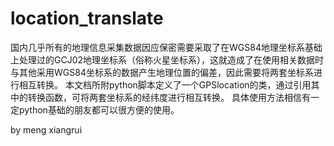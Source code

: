 # location_translate
国内几乎所有的地理信息采集数据因应保密需要采取了在WGS84地理坐标系基础上处理过的GCJ02地理坐标系（俗称火星坐标系），这就造成了在使用相关数据时与其他采用WGS84坐标系的数据产生地理位置的偏差，因此需要将两套坐标系进行相互转换。
本文档所附python脚本定义了一个GPSlocation的类，通过引用其中的转换函数，可将两套坐标系的经纬度进行相互转换。
具体使用方法相信有一定python基础的朋友都可以很方便的使用。

by meng xiangrui
